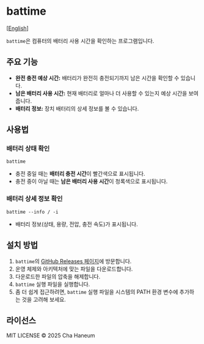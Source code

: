 # battime

[[English](README.md)]

`battime`은 컴퓨터의 배터리 사용 시간을 확인하는 프로그램입니다.

## 주요 기능
- **완전 충전 예상 시간:** 배터리가 완전히 충전되기까지 남은 시간을 확인할 수 있습니다.
- **남은 배터리 사용 시간:** 현재 배터리로 얼마나 더 사용할 수 있는지 예상 시간을 보여줍니다.
- **배터리 정보:** 장치 배터리의 상세 정보를 볼 수 있습니다.

## 사용법
### 배터리 상태 확인
```shell
battime
```
- 충전 중일 때는 **배터리 충전 시간**이 빨간색으로 표시됩니다.
- 충전 중이 아닐 때는 **남은 배터리 사용 시간**이 청록색으로 표시됩니다.

### 배터리 상세 정보 확인
```shell
battime --info / -i
```
- 배터리 정보(상태, 용량, 전압, 충전 속도)가 표시됩니다.

## 설치 방법
1. `battime`의 [GitHub Releases 페이지](https://github.com/chebread/battime/releases)에 방문합니다.
2. 운영 체제와 아키텍처에 맞는 파일을 다운로드합니다.
3. 다운로드한 파일의 압축을 해제합니다.
4. `battime` 실행 파일을 실행합니다.
5. 좀 더 쉽게 접근하려면, `battime` 실행 파일을 시스템의 PATH 환경 변수에 추가하는 것을 고려해 보세요.

## 라이선스
MIT LICENSE &copy; 2025 Cha Haneum